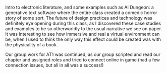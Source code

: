 Intro to electronic literature, and some examples such as AI Dungeon: a generative text software where the entire class created a comedic horror story of some sort. The future of design practices and technology was definitely eye opening during this class, as I discovered these case studies and examples to be so otherworldly to the usual narrative we see on paper. It was interesting to see how immersive and real a virtual environment can be, when I used to think the only way this effect could be created was with the physicality of a book. 

Our group work for AT1 was continued, as our group scripted and read our chapter and assigned roles and tried to connect online in game (had a few connection issues, but all in all was a success!) 

